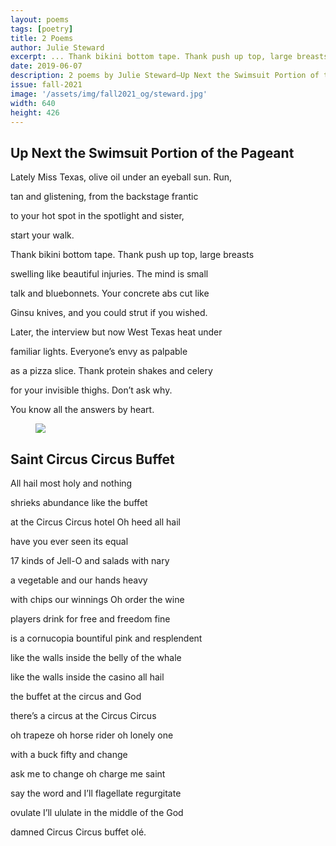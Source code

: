 ```yaml
---
layout: poems
tags: [poetry]
title: 2 Poems
author: Julie Steward
excerpt: ... Thank bikini bottom tape. Thank push up top, large breasts / swelling like beautiful injuries ...
date: 2019-06-07
description: 2 poems by Julie Steward—Up Next the Swimsuit Portion of the Pageant, Saint Circus Circus Buffet
issue: fall-2021
image: '/assets/img/fall2021_og/steward.jpg'
width: 640
height: 426
---
```



## Up Next the Swimsuit Portion of the Pageant

<div class="stanza">
<p class="poemline">Lately Miss Texas, olive oil under an eyeball sun. Run,</p>
<p class="poemline">tan and glistening, from the backstage frantic</p>
<p class="poemline">to your hot spot in the spotlight and sister,</p>
<p class="poemline">start your walk.</p>
</div>

<div class="stanza">
<p class="poemline">Thank bikini bottom tape. Thank push up top, large breasts</p>
<p class="poemline">swelling like beautiful injuries. The mind is small</p>
<p class="poemline">talk and bluebonnets. Your concrete abs cut like</p>
<p class="poemline">Ginsu knives, and you could strut if you wished.</p>
</div>

<div class="stanza">
<p class="poemline">Later, the interview but now West Texas heat under</p>
<p class="poemline">familiar lights. Everyone’s envy as palpable</p>
<p class="poemline">as a pizza slice. Thank protein shakes and celery</p>
<p class="poemline">for your invisible thighs. Don’t ask why.</p>
<p class="poemline">You know all the answers by heart.</p>
</div>

<figure class="my-5 py-3">
  <img src="{{ '/assets/img/seperator.png' | prepend: site.baseurl }}" class="d-block" style="max-height:15px;" />
</figure>

## Saint Circus Circus Buffet

<div class="stanza">
<p class="poemline">All hail most holy and nothing</p>
<p class="poemline">shrieks abundance like the buffet</p>
<p class="poemline">at the Circus Circus hotel Oh heed all hail</p>
<p class="poemline">have you ever seen its equal</p>
<p class="poemline">17 kinds of Jell-O and salads with nary</p>
<p class="poemline">a vegetable and our hands heavy</p>
<p class="poemline">with chips our winnings Oh order the wine</p>
<p class="poemline">players drink for free and freedom fine</p>
<p class="poemline">is a cornucopia bountiful pink and resplendent</p>
<p class="poemline">like the walls inside the belly of the whale</p>
<p class="poemline">like the walls inside the casino all hail</p>
<p class="poemline">the buffet at the circus and God</p>
<p class="poemline">there’s a circus at the Circus Circus</p>
<p class="poemline">oh trapeze oh horse rider oh lonely one</p>
<p class="poemline">with a buck fifty and change</p>
<p class="poemline">ask me to change oh charge me saint</p>
<p class="poemline">say the word and I’ll flagellate regurgitate</p>
<p class="poemline">ovulate I’ll ululate in the middle of the God</p>
<p class="poemline">damned Circus Circus buffet olé.</p>
</div>
